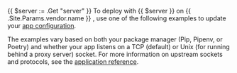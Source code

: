<!-- shortcode start {{ .Name }} -->
{{ $server := .Get "server" }}
To deploy with {{ $server }} on {{ .Site.Params.vendor.name }} ,
use one of the following examples to update your [app configuration](../../create-apps/_index.md).

The examples vary based on both your package manager (Pip, Pipenv, or Poetry)
and whether your app listens on a TCP (default) or Unix (for running behind a proxy server) socket.
For more information on upstream sockets and protocols, see the [application reference](../../create-apps/app-reference.md#upstream).
<!-- shortcode end {{ .Name }} -->
